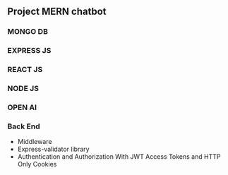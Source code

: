 <h2>Project MERN chatbot</h2>

<h3>MONGO DB</h3>
<h3>EXPRESS JS</h3>
<h3>REACT JS</h3>
<h3>NODE JS</h3>
<h3>OPEN AI</h3>

<h3>Back End</h3>
<ul>
  <li>Middleware</li>
  <li>Express-validator library</li>
  <li>Authentication and Authorization With JWT Access Tokens and HTTP Only Cookies </li>
</ul>
